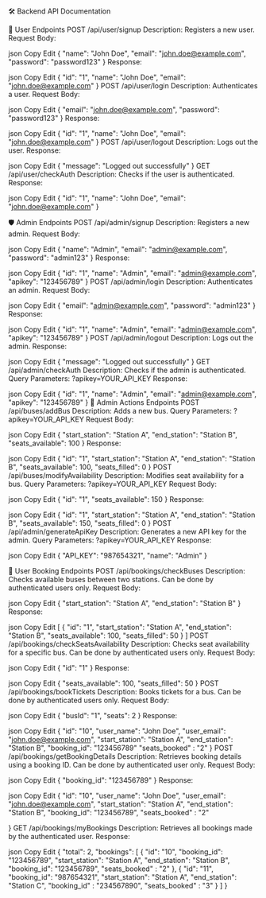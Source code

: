 🛠️ Backend API Documentation

👤 User Endpoints
POST /api/user/signup
Description: Registers a new user.
Request Body:

json
Copy
Edit
{
  "name": "John Doe",
  "email": "john.doe@example.com",
  "password": "password123"
}
Response:

json
Copy
Edit
{
  "id": "1",
  "name": "John Doe",
  "email": "john.doe@example.com"
}
POST /api/user/login
Description: Authenticates a user.
Request Body:

json
Copy
Edit
{
  "email": "john.doe@example.com",
  "password": "password123"
}
Response:

json
Copy
Edit
{
  "id": "1",
  "name": "John Doe",
  "email": "john.doe@example.com"
}
POST /api/user/logout
Description: Logs out the user.
Response:

json
Copy
Edit
{
  "message": "Logged out successfully"
}
GET /api/user/checkAuth
Description: Checks if the user is authenticated.
Response:

json
Copy
Edit
{
  "id": "1",
  "name": "John Doe",
  "email": "john.doe@example.com"
}

🛡️ Admin Endpoints
POST /api/admin/signup
Description: Registers a new admin.
Request Body:

json
Copy
Edit
{
  "name": "Admin",
  "email": "admin@example.com",
  "password": "admin123"
}
Response:

json
Copy
Edit
{
  "id": "1",
  "name": "Admin",
  "email": "admin@example.com",
  "apikey": "123456789"
}
POST /api/admin/login
Description: Authenticates an admin.
Request Body:

json
Copy
Edit
{
  "email": "admin@example.com",
  "password": "admin123"
}
Response:

json
Copy
Edit
{
  "id": "1",
  "name": "Admin",
  "email": "admin@example.com",
  "apikey": "123456789"
}
POST /api/admin/logout
Description: Logs out the admin.
Response:

json
Copy
Edit
{
  "message": "Logged out successfully"
}
GET /api/admin/checkAuth
Description: Checks if the admin is authenticated.
Query Parameters: ?apikey=YOUR_API_KEY
Response:

json
Copy
Edit
{
  "id": "1",
  "name": "Admin",
  "email": "admin@example.com",
  "apikey": "123456789"
}
🔧 Admin Actions Endpoints
POST /api/buses/addBus
Description: Adds a new bus.
Query Parameters: ?apikey=YOUR_API_KEY
Request Body:

json
Copy
Edit
{
  "start_station": "Station A",
  "end_station": "Station B",
  "seats_available": 100
}
Response:

json
Copy
Edit
{
  "id": "1",
  "start_station": "Station A",
  "end_station": "Station B",
  "seats_available": 100,
  "seats_filled": 0
}
POST /api/buses/modifyAvailability
Description: Modifies seat availability for a bus.
Query Parameters: ?apikey=YOUR_API_KEY
Request Body:

json
Copy
Edit
{
  "id": "1",
  "seats_available": 150
}
Response:

json
Copy
Edit
{
  "id": "1",
  "start_station": "Station A",
  "end_station": "Station B",
  "seats_available": 150,
  "seats_filled": 0
}
POST /api/admin/generateApiKey
Description: Generates a new API key for the admin.
Query Parameters: ?apikey=YOUR_API_KEY
Response:

json
Copy
Edit
{
  "API_KEY": "987654321",
  "name": "Admin"
}


🧾 User Booking Endpoints
POST /api/bookings/checkBuses
Description: Checks available buses between two stations. Can be done by authenticated users only.
Request Body:

json
Copy
Edit
{
  "start_station": "Station A",
  "end_station": "Station B"
}
Response:

json
Copy
Edit
[
  {
    "id": "1",
    "start_station": "Station A",
    "end_station": "Station B",
    "seats_available": 100,
    "seats_filled": 50
  }
]
POST /api/bookings/checkSeatsAvailability
Description: Checks seat availability for a specific bus. Can be done by authenticated users only.
Request Body:

json
Copy
Edit
{
  "id": "1"
}
Response:

json
Copy
Edit
{
  "seats_available": 100,
  "seats_filled": 50
}
POST /api/bookings/bookTickets
Description: Books tickets for a bus. Can be done by authenticated users only.
Request Body:

json
Copy
Edit
{
  "busId": "1",
  "seats": 2
}
Response:

json
Copy
Edit
{
  "id": "10",
  "user_name": "John Doe",
  "user_email": "john.doe@example.com",
  "start_station": "Station A",
  "end_station": "Station B",
  "booking_id": "123456789"
  "seats_booked" : "2"
}
POST /api/bookings/getBookingDetails
Description: Retrieves booking details using a booking ID. Can be done by authenticated user only.
Request Body:

json
Copy
Edit
{
  "booking_id": "123456789"
}
Response:

json
Copy
Edit
{
  "id": "10",
  "user_name": "John Doe",
  "user_email": "john.doe@example.com",
  "start_station": "Station A",
  "end_station": "Station B",
  "booking_id": "123456789",
  "seats_booked" : "2"
  
}
GET /api/bookings/myBookings
Description: Retrieves all bookings made by the authenticated user.
Response:

json
Copy
Edit
{
  "total": 2,
  "bookings": [
    {
      "id": "10",
      "booking_id": "123456789",
      "start_station": "Station A",
      "end_station": "Station B",
      "booking_id": "123456789",
      "seats_booked" : "2"
    },
    {
      "id": "11",
      "booking_id": "987654321",
      "start_station": "Station A",
      "end_station": "Station C",
      "booking_id" : "234567890",
      "seats_booked" : "3"
    }
  ]
}
